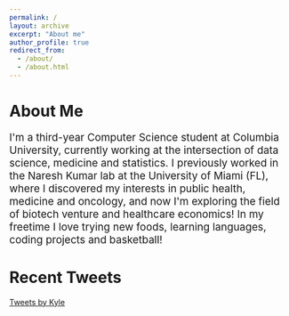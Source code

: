 ```yaml
---
permalink: /
layout: archive
excerpt: "About me"
author_profile: true
redirect_from:
  - /about/
  - /about.html
---
```


# About Me

<p style="font-size: 14pt">I'm a third-year Computer Science student at Columbia University, currently
working at the intersection of data science, medicine and statistics. I previously worked in the Naresh Kumar lab at the University of Miami (FL), where I discovered my interests in public health, medicine and oncology, and now I'm exploring the field of biotech venture and healthcare economics! In my freetime I love trying new foods, learning languages, coding projects and basketball!</p>

# Recent Tweets
<a class="twitter-timeline" data-lang="en" data-height="800" data-theme="light" href="https://twitter.com/kl1four">Tweets by Kyle</a> <script async src="https://platform.twitter.com/widgets.js" charset="utf-8"></script>